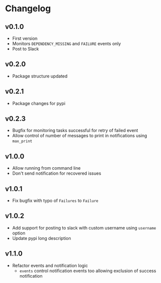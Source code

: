 # Changelog

## v0.1.0
* First version
* Monitors `DEPENDENCY_MISSING` and `FAILURE` events only
* Post to Slack

## v0.2.0
* Package structure updated

## v0.2.1
* Package changes for pypi

## v0.2.3
* Bugfix for monitoring tasks successful for retry of failed event
* Allow control of number of messages to print in notifications using `max_print` 

## v1.0.0
* Allow running from command line
* Don't send notification for recovered issues

## v1.0.1
* Fix bugfix with typo of `Failures` to `Failure`

## v1.0.2
* Add support for posting to slack with custom username using `username` option
* Update pypi long description

## v1.1.0
* Refactor events and notification logic
  * `events` control notification events too allowing exclusion of success notification
